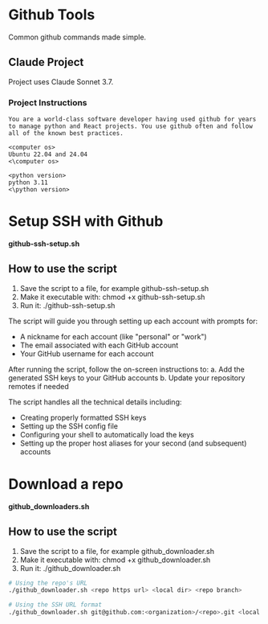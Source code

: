 # Github Tools
Common github commands made simple.

## Claude Project
Project uses Claude Sonnet 3.7.

### Project Instructions
```
You are a world-class software developer having used github for years to manage python and React projects. You use github often and follow all of the known best practices.

<computer os>
Ubuntu 22.04 and 24.04
<\computer os>

<python version>
python 3.11
<\python version>
```

# Setup SSH with Github
**github-ssh-setup.sh**

## How to use the script
1. Save the script to a file, for example github-ssh-setup.sh
2. Make it executable with: chmod +x github-ssh-setup.sh
3. Run it: ./github-ssh-setup.sh

The script will guide you through setting up each account with prompts for:
 - A nickname for each account (like "personal" or "work")
 - The email associated with each GitHub account
 - Your GitHub username for each account

After running the script, follow the on-screen instructions to:
a. Add the generated SSH keys to your GitHub accounts
b. Update your repository remotes if needed

The script handles all the technical details including:
 - Creating properly formatted SSH keys
 - Setting up the SSH config file
 - Configuring your shell to automatically load the keys
 - Setting up the proper host aliases for your second (and subsequent) accounts

# Download a repo
**github_downloaders.sh**

## How to use the script
1. Save the script to a file, for example github_downloader.sh
2. Make it executable with: chmod +x github_downloader.sh
3. Run it: ./github_downloader.sh

```bash
# Using the repo's URL
./github_downloader.sh <repo https url> <local dir> <repo branch>

# Using the SSH URL format
./github_downloader.sh git@github.com:<organization>/<repo>.git <local dir> <repo branch>
```
